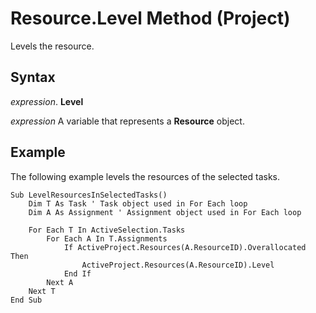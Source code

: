 
# Resource.Level Method (Project)

Levels the resource.


## Syntax

 _expression_. **Level**

 _expression_ A variable that represents a **Resource** object.


## Example

The following example levels the resources of the selected tasks.


```
Sub LevelResourcesInSelectedTasks() 
    Dim T As Task ' Task object used in For Each loop 
    Dim A As Assignment ' Assignment object used in For Each loop 
 
    For Each T In ActiveSelection.Tasks 
        For Each A In T.Assignments 
            If ActiveProject.Resources(A.ResourceID).Overallocated Then 
                ActiveProject.Resources(A.ResourceID).Level 
            End If 
        Next A 
    Next T 
End Sub
```

